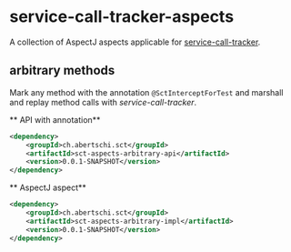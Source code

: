# service-call-tracker-aspects  

A collection of AspectJ aspects applicable for [service-call-tracker](https://github.com/abertschi/service-call-tracker).

## arbitrary methods

Mark any method with the annotation `@SctInterceptForTest` and marshall and replay method calls with 
*service-call-tracker*.

** API with annotation**

```xml
<dependency>
    <groupId>ch.abertschi.sct</groupId>
    <artifactId>sct-aspects-arbitrary-api</artifactId>
    <version>0.0.1-SNAPSHOT</version>
</dependency>
```
  
** AspectJ aspect**

```xml
<dependency>
    <groupId>ch.abertschi.sct</groupId>
    <artifactId>sct-aspects-arbitrary-impl</artifactId>
    <version>0.0.1-SNAPSHOT</version>
</dependency>
```
